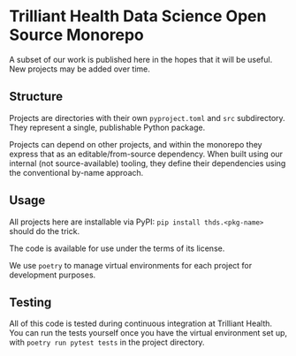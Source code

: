 # Trilliant Health Data Science Open Source Monorepo

A subset of our work is published here in the hopes that it will be useful. New projects may be added
over time.

## Structure

Projects are directories with their own `pyproject.toml` and `src` subdirectory. They represent a single,
publishable Python package.

Projects can depend on other projects, and within the monorepo they express that as an
editable/from-source dependency. When built using our internal (not source-available) tooling, they
define their dependencies using the conventional by-name approach.

## Usage

All projects here are installable via PyPI: `pip install thds.<pkg-name>` should do the trick.

The code is available for use under the terms of its license.

We use `poetry` to manage virtual environments for each project for development purposes.

## Testing

All of this code is tested during continuous integration at Trilliant Health. You can run the tests
yourself once you have the virtual environment set up, with `poetry run pytest tests` in the project
directory.
